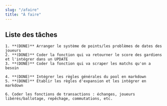 ```yaml
---
slug: "/afaire"
title: "À faire"
---
```

## Liste des tâches

    1. **(DONE)** Arranger le système de points/les problèmes de dates des joueurs  
    2. **(DONE)** Coder la fonction qui va retourner le score des gardiens et l'intégrer dans un UPDATE
    3. **(DONE)** Coder la fonction qui va scraper les matchs qu'on a besoin

    4. **(DONE)** Intégrer les règles générales du pool en markdown
    5. **(DONE)** Établir les règles d'expansion et les intégrer en markdown

    6. Coder les fonctions de transactions : échanges, joueurs libérés/ballotage, repêchage, commutations, etc. 
